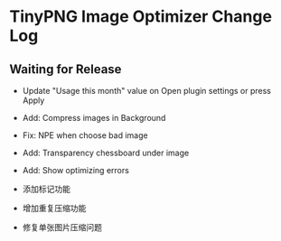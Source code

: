 TinyPNG Image Optimizer Change Log
==================================

Waiting for Release
-------------------
- Update "Usage this month" value on Open plugin settings or press Apply
- Add: Compress images in Background
- Fix: NPE when choose bad image
- Add: Transparency chessboard under image
- Add: Show optimizing errors

- 添加标记功能
- 增加重复压缩功能
- 修复单张图片压缩问题
